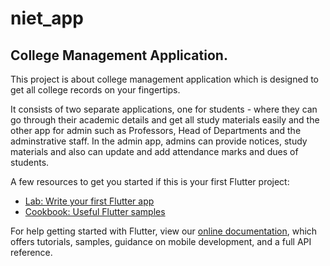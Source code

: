 # niet_app

## College Management Application.

This project is about college management application which is designed to get all college records on your fingertips.

It consists of two separate applications, one for students - where they can go through their academic details and get all study materials easily and the other app for admin such as Professors, Head of Departments and the adminstrative staff. In the admin app, admins can provide notices, study materials and also can update and add attendance marks and dues of students.

A few resources to get you started if this is your first Flutter project:

- [Lab: Write your first Flutter app](https://flutter.dev/docs/get-started/codelab)
- [Cookbook: Useful Flutter samples](https://flutter.dev/docs/cookbook)

For help getting started with Flutter, view our
[online documentation](https://flutter.dev/docs), which offers tutorials,
samples, guidance on mobile development, and a full API reference.
